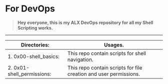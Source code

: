 # For DevOps 

> __Hey everyone, this is my ALX DevOps repository for all my Shell Scripting works.__
--------

| Directories:		 	                    | Usages.
 ------------------------------------ | ----------------------------------------------------------------------------------------------- |
| 1. 0x00-shell_basics:     	         | This repo contain scripts for shell navigation.                                		               |
| 2. 0x01-shell_permissions: 	        | This repo contain scripts for file creation and user permissions. 				                          |
